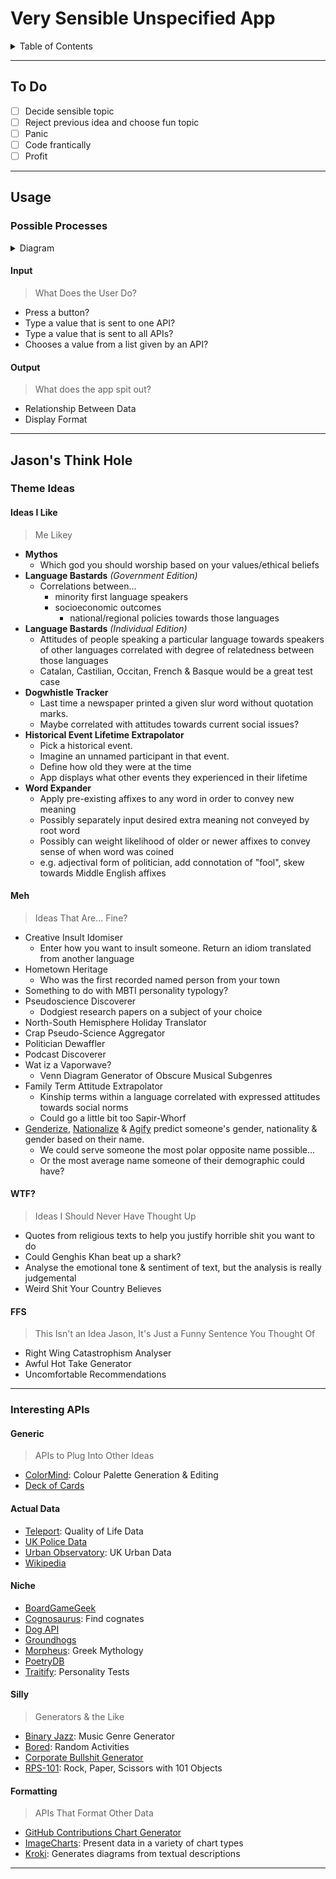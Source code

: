 # Very Sensible Unspecified App

<details>
	<summary>Table of Contents</summary>
	
	- [To Do](https://github.com/FAC29A/very-sensible-unspecified-app/edit/main/README.md#to-do)
	- [Usage](https://github.com/FAC29A/very-sensible-unspecified-app/edit/main/README.md#usage)
		- [Possible Processes](https://github.com/FAC29A/very-sensible-unspecified-app/edit/main/README.md#possible-processes)
		- [Input](https://github.com/FAC29A/very-sensible-unspecified-app/edit/main/README.md#input)
		- [Output](https://github.com/FAC29A/very-sensible-unspecified-app/edit/main/README.md#output)
	- [Jason's Think Hole](https://github.com/FAC29A/very-sensible-unspecified-app/edit/main/README.md#jasons-think-hole)
		- [Themes](https://github.com/FAC29A/very-sensible-unspecified-app/edit/main/README.md#theme-ideas)
			- [Ideas I Like](https://github.com/FAC29A/very-sensible-unspecified-app/edit/main/README.md#ideas-i-like)
			- [Ideas That Are Fine](https://github.com/FAC29A/very-sensible-unspecified-app/edit/main/README.md#meh)
			- [Ideas I Apologise For](https://github.com/FAC29A/very-sensible-unspecified-app/edit/main/README.md#wtf)
			- [Not Actually Ideas](https://github.com/FAC29A/very-sensible-unspecified-app/edit/main/README.md#ffs)
		- [APIs](https://github.com/FAC29A/very-sensible-unspecified-app/edit/main/README.md#interesting-apis)
			- [Generic](https://github.com/FAC29A/very-sensible-unspecified-app/edit/main/README.md#generic)
			- [Actual Data](https://github.com/FAC29A/very-sensible-unspecified-app/edit/main/README.md#actual-data)
			- [Niche](https://github.com/FAC29A/very-sensible-unspecified-app/edit/main/README.md#niche)
			- [Silly](https://github.com/FAC29A/very-sensible-unspecified-app/edit/main/README.md#silly)
			- [Formatting](https://github.com/FAC29A/very-sensible-unspecified-app/edit/main/README.md#formatting)

</details>



---

## To Do

- [ ] Decide sensible topic
- [ ] Reject previous idea and choose fun topic
- [ ] Panic
- [ ] Code frantically
- [ ] Profit

---

## Usage

### Possible Processes

<details>
	<summary>Diagram</summary>
	
	```mermaid
	graph TB
	subgraph key["Key"]
	direction TB
	userInput[/"User Input"\]:::userInput
	userOutput[\"Displayed Output"/]:::userOutput
	codeInput[["API Request"]]:::codeInput
	codeFormat[("Back-End JavaScript")]:::codeFormat
	codeOutput>"API Result"]:::codeOutput
	end
	
	key ~~~ processA & processB
	
	subgraph processA["Simultaneous Process"]
	direction TB
	inputA[/"User Does a Thing"\]:::userInput
	requestA1[["Make a Request from API 1"]]:::codeInput
	resultA1>"API 1 Returns Something"]:::codeOutput
	requestA2[["Make a Request from API 2"]]:::codeInput
	resultA2>"API 2 Returns Something"]:::codeOutput
	mergeA[("Merge Results")]:::codeFormat
	formatA[("Format Results")]:::codeFormat
	outputA[\"Something is Displayed to the User"/]:::userOutput
	
	inputA --> requestA1 & requestA2
	requestA1 --> resultA1
	requestA2 --> resultA2
	resultA1 & resultA2 --> mergeA
	mergeA --> formatA
	formatA --> outputA
	end
	
	subgraph processB["Sequential Process"]
	direction TB
	inputB[/"User Does a Thing"\]:::userInput
	requestB1[["Make a Request from API 1"]]:::codeInput
	resultB1>"API 1 Returns Something"]:::codeOutput
	generateB2[("Generate Request from Result")]:::codeFormat
	requestB2[["Make a Request from API 2"]]:::codeInput
	resultB2>"API 2 Returns Something"]:::codeOutput
	formatB[("Format Results")]:::codeFormat
	outputB[\"Something is Displayed to the User"/]:::userOutput
	
	inputB --> requestB1
	requestB1 --> resultB1
	resultB1 --> generateB2
	generateB2 --> requestB2
	requestB2 --> resultB2
	resultB2 --> formatB
	formatB --> outputB
	end
	
	classDef userInput fill:#bfbfff
	classDef userOutput fill:#bfbfff
	classDef codeInput fill:#ffbfbf
	classDef codeFormat fill:#ffffbf
	classDef codeOutput fill:#bfffbf
	```
 
</details>

#### Input
> What Does the User Do?

- Press a button?
- Type a value that is sent to one API?
- Type a value that is sent to all APIs?
- Chooses a value from a list given by an API?

#### Output
> What does the app spit out?

- Relationship Between Data
- Display Format

---

## Jason's Think Hole

### Theme Ideas

#### Ideas I Like
> Me Likey

- **Mythos**
	- Which god you should worship based on your values/ethical beliefs
- **Language Bastards** _(Government Edition)_
	- Correlations between...
 		- minority first language speakers
   		- socioeconomic outcomes
     		- national/regional policies towards those languages
- **Language Bastards** _(Individual Edition)_
	- Attitudes of people speaking a particular language towards speakers of other languages correlated with degree of relatedness between those languages
	- Catalan, Castilian, Occitan, French & Basque would be a great test case
- **Dogwhistle Tracker**
	- Last time a newspaper printed a given slur word without quotation marks.
	- Maybe correlated with attitudes towards current social issues?
- **Historical Event Lifetime Extrapolator**
	- Pick a historical event.
	- Imagine an unnamed participant in that event.
	- Define how old they were at the time
	- App displays what other events they experienced in their lifetime
- **Word Expander**
	- Apply pre-existing affixes to any word in order to convey new meaning
	- Possibly separately input desired extra meaning not conveyed by root word
	- Possibly can weight likelihood of older or newer affixes to convey sense of when word was coined
	- e.g. adjectival form of politician, add connotation of "fool", skew towards Middle English affixes

#### Meh
> Ideas That Are... Fine?

- Creative Insult Idomiser
	- Enter how you want to insult someone. Return an idiom translated from another language
- Hometown Heritage
	- Who was the first recorded named person from your town
- Something to do with MBTI personality typology?
- Pseudoscience Discoverer
	- Dodgiest research papers on a subject of your choice
- North-South Hemisphere Holiday Translator
- Crap Pseudo-Science Aggregator
- Politician Dewaffler
- Podcast Discoverer
- Wat iz a Vaporwave?
	- Venn Diagram Generator of Obscure Musical Subgenres
- Family Term Attitude Extrapolator
	- Kinship terms within a language correlated with expressed attitudes towards social norms
	- Could go a little bit too Sapir-Whorf
- [Genderize](https://genderize.io/), [Nationalize](https://nationalize.io/) & [Agify](https://agify.io/) predict someone's gender, nationality & gender based on their name.
	- We could serve someone the most polar opposite name possible...
	- Or the most average name someone of their demographic could have?

#### WTF?
> Ideas I Should Never Have Thought Up

- Quotes from religious texts to help you justify horrible shit you want to do
- Could Genghis Khan beat up a shark?
- Analyse the emotional tone & sentiment of text, but the analysis is really judgemental
- Weird Shit Your Country Believes

#### FFS
> This Isn't an Idea Jason, It's Just a Funny Sentence You Thought Of

- Right Wing Catastrophism Analyser
- Awful Hot Take Generator
- Uncomfortable Recommendations

---

### Interesting APIs

#### Generic
> APIs to Plug Into Other Ideas

- [ColorMind](http://colormind.io/api-access/): Colour Palette Generation & Editing
- [Deck of Cards](https://deckofcardsapi.com/)

#### Actual Data

- [Teleport](https://developers.teleport.org/api/): Quality of Life Data
- [UK Police Data](https://data.police.uk/docs/)
- [Urban Observatory](https://newcastle.urbanobservatory.ac.uk/): UK Urban Data
- [Wikipedia](https://www.mediawiki.org/wiki/API)

#### Niche

- [BoardGameGeek](https://boardgamegeek.com/wiki/page/BGG_XML_API2?ref=apislist.com)
- [Cognosaurus](https://github.com/JohnLapis/cognosaurus): Find cognates
- [Dog API](https://dog.ceo/dog-api/)
- [Groundhogs](https://groundhog-day.com/?ref=apislist.com)
- [Morpheus](https://github.com/morpheusgraphql/mythology-api): Greek Mythology
- [PoetryDB](https://github.com/thundercomb/poetrydb)
- [Traitify](https://app.traitify.com/developer): Personality Tests

#### Silly
> Generators & the Like

- [Binary Jazz](https://binaryjazz.us/genrenator-api/): Music Genre Generator
- [Bored](https://www.boredapi.com/): Random Activities
- [Corporate Bullshit Generator](https://github.com/sameerkumar18/corporate-bs-generator-api)
- [RPS-101](https://rps101.pythonanywhere.com/api?ref=apislist.com): Rock, Paper, Scissors with 101 Objects

#### Formatting
> APIs That Format Other Data

- [GitHub Contributions Chart Generator](https://github-contributions.vercel.app/)
- [ImageCharts](https://documentation.image-charts.com/): Present data in a variety of chart types
- [Kroki](https://kroki.io/): Generates diagrams from textual descriptions

---

